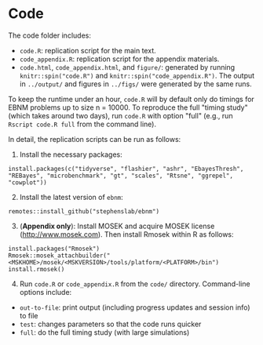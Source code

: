 # Code

The code folder includes:
* `code.R`: replication script for the main text.
* `code_appendix.R`: replication script for the appendix materials.
* `code.html`, `code_appendix.html`, and `figure/`: generated by running `knitr::spin("code.R")` and `knitr::spin("code_appendix.R")`. The output in `../output/` and figures in `../figs/` were generated by the same runs.

To keep the runtime under an hour, `code.R` will by default only do timings for EBNM problems up to size n = 10000. To reproduce the full "timing study" (which takes around two days), run `code.R` with option "full" (e.g., run `Rscript code.R full` from the command line).

In detail, the replication scripts can be run as follows:

1. Install the necessary packages:

`install.packages(c("tidyverse", "flashier", "ashr", "EbayesThresh", "REBayes", "microbenchmark", "gt", "scales", "Rtsne", "ggrepel", "cowplot"))`

2. Install the latest version of `ebnm`:

`remotes::install_github("stephenslab/ebnm")`

3. (**Appendix only**): Install MOSEK and acquire MOSEK license (http://www.mosek.com). Then install Rmosek within R as follows:

```
install.packages("Rmosek")
Rmosek::mosek_attachbuilder("<MSKHOME>/mosek/<MSKVERSION>/tools/platform/<PLATFORM>/bin")
install.rmosek()
```

4. Run `code.R` or `code_appendix.R` from the `code/` directory. Command-line options include:
  * `out-to-file`: print output (including progress updates and session info) to file
  * `test`: changes parameters so that the code runs quicker
  * `full`: do the full timing study (with large simulations)
